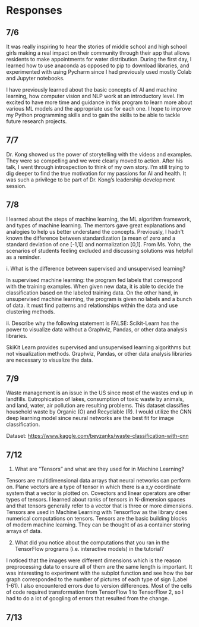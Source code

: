 # Responses

## 7/6
It was really inspiring to hear the stories of middle school and high school girls making a real impact on their community through their app that allows residents to make appointments for water distribution. During the first day, I learned how to use anaconda as opposed to pip to download libraries, and experimented with using Pycharm since I had previously used mostly Colab and Jupyter notebooks.

I have previously learned about the basic concepts of AI and machine learning, how computer vision and NLP work at an introductory level. I’m excited to have more time and guidance in this program to learn more about various ML models and the appropriate use for each one. I hope to improve my Python programming skills and to gain the skills to be able to tackle future research projects.
##

## 7/7
Dr. Kong showed us the power of storytelling with the videos and examples. They were so compelling and we were clearly moved to action. After his talk, I went through introspection to think of my own story. I’m still trying to dig deeper to find the true motivation for my passions for AI and health. It was such a privilege to be part of Dr. Kong’s leadership development session.
##

## 7/8
I learned about the steps of machine learning, the ML algorithm framework, and types of machine learning. The mentors gave great explanations and analogies to help us better understand the concepts. Previously, I hadn't known the difference between standardization (a mean of zero and a standard deviation of one [-1,1]) and normalization [0,1]. From Ms. Yohn, the scenarios of students feeling excluded and discussing solutions was helpful as a reminder. 

i. What is the difference between supervised and unsupervised learning?

In supervised machine learning: the program fed labels that correspond with the training examples. When given new data, it is able to decide the classification based on the labeled training data. On the other hand, in unsupervised machine learning, the program is given no labels and a bunch of data. It must find patterns and relationships within the data and use clustering methods.

ii. Describe why the following statement is FALSE: Scikit-Learn has the power to visualize data without a Graphviz, Pandas, or other data analysis libraries.

SkiKit Learn provides supervised and unsupervised learning algorithms but not visualization methods. Graphviz, Pandas, or other data analysis libraries are necessary to visualize the data.
##

## 7/9
Waste management is an issue in the US since most of the wastes end up in landfills. Eutrophication of lakes, consumption of toxic waste by animals, and land, water, air pollution are resulting problems. This dataset classifies household waste by Organic (O) and Recyclable (R). I would utilize the CNN deep learning model since neural networks are the best fit for image classification. 

Dataset: https://www.kaggle.com/beyzanks/waste-classification-with-cnn
##

## 7/12
1. What are “Tensors” and what are they used for in Machine Learning?

Tensors are multidimensional data arrays that neural networks can perform on. Plane vectors are a type of tensor in which there is a x,y coordinate system that a vector is plotted on. Covectors and linear operators are other types of tensors. I learned about ranks of tensors in N-dimension spaces and that tensors generally refer to a vector that is three or more dimensions. Tensors are used in Machine Learning with Tensorflow as the library does numerical computations on tensors. Tensors are the basic building blocks of modern machine learning. They can be thought of as a container storing arrays of data.


2. What did you notice about the computations that you ran in the TensorFlow programs (i.e. interactive models) in the tutorial?

I noticed that the images were different dimensions which is the reason preprocessing data to ensure all of them are the same length is important. It was interesting to experiment with the subplot function and see how the bar graph corresponded to the number of pictures of each type of sign (Label 1-61). I also encountered errors due to version differences. Most of the cells of code required transformation from TensorFlow 1 to TensorFlow 2, so I had to do a lot of googling of errors that resulted from the change. 
##

## 7/13

##
